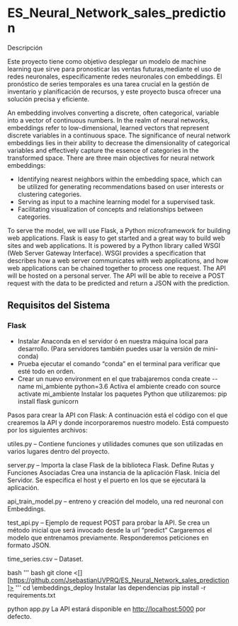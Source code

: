 # ES_Neural_Network_sales_prediction

Descripción

Este proyecto tiene como objetivo desplegar un modelo de machine learning que sirve para pronosticar las ventas futuras,mediante el uso de redes neuronales, específicamente redes neuronales con embeddings. El pronóstico de series temporales es una tarea crucial en la gestión de inventario y planificación de recursos, y este proyecto busca ofrecer una solución precisa y eficiente.

An embedding involves converting a discrete, often categorical, variable into a vector of continuous numbers. In the realm of neural networks, embeddings refer to low-dimensional, learned vectors that represent discrete variables in a continuous space. The significance of neural network embeddings lies in their ability to decrease the dimensionality of categorical variables and effectively capture the essence of categories in the transformed space.
There are three main objectives for neural network embeddings:

- Identifying nearest neighbors within the embedding space, which can be utilized for generating recommendations based on user interests or clustering categories.
- Serving as input to a machine learning model for a supervised task.
- Facilitating visualization of concepts and relationships between categories.

To serve the model, we will use Flask, a Python microframework for building web applications. Flask is easy to get started and a great way to build web sites and web applications. It is powered by a Python library called WSGI (Web Server Gateway Interface). WSGI provides a specification that describes how a web server communicates with web applications, and how web applications can be chained together to process one request. The API will be hosted on a personal server. The API will be able to receive a POST request with the data to be predicted and return a JSON with the prediction. 

## Requisitos del Sistema

### Flask

- Instalar Anaconda en el servidor ó en nuestra máquina local para desarrollo. (Para servidores también puedes usar la versión de mini-conda)
- Prueba ejecutar el comando “conda” en el terminal para verificar que esté todo en orden.
- Crear un nuevo environment en el que trabajaremos conda create --name mi_ambiente python=3.6
Activa el ambiente creado con source activate mi_ambiente
Instalar los paquetes Python que utilizaremos: pip install flask gunicorn

Pasos para crear la API con Flask:
A continuación está el código con el que crearemos la API y donde incorporaremos nuestro modelo. Está compuesto por los siguientes archivos:

utiles.py – Contiene funciones y utilidades comunes que son utilizadas en varios lugares dentro del proyecto.

server.py – Importa la clase Flask de la biblioteca Flask.
Define Rutas y Funciones Asociadas
Crea una instancia de la aplicación Flask.
Inicia del Servidor.
Se especifica el host y el puerto en los que se ejecutará la aplicación.

api_train_model.py – entreno y creación del modelo, una red neuronal con Embeddings.

test_api.py – Ejemplo de request POST para probar la API. Se crea un método inicial que será invocado desde la url “predict”
Cargaremos el modelo que entrenamos previamente.
Responderemos peticiones en formato JSON.

time_series.csv – Dataset.

bash
''' bash
git clone <[][https://github.com/JsebastianUVPRQ/ES_Neural_Network_sales_prediction]>
'''
cd \embeddings_deploy
Instalar las dependencias
pip install -r requirements.txt

python app.py
La API estará disponible en <http://localhost:5000> por defecto.
